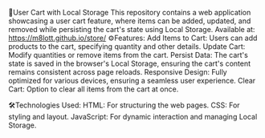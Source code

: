 🛒User Cart with Local Storage
This repository contains a web application showcasing a user cart feature, where items can be added, updated, and removed while persisting the cart's state using Local Storage.
Available at: https://m8lott.github.io/store/
⚙️Features:
Add Items to Cart: Users can add products to the cart, specifying quantity and other details.
Update Cart: Modify quantities or remove items from the cart.
Persist Data: The cart's state is saved in the browser's Local Storage, ensuring the cart's content remains consistent across page reloads.
Responsive Design: Fully optimized for various devices, ensuring a seamless user experience.
Clear Cart: Option to clear all items from the cart at once.

🛠️Technologies Used:
HTML: For structuring the web pages.
CSS: For styling and layout.
JavaScript: For dynamic interaction and managing Local Storage.
